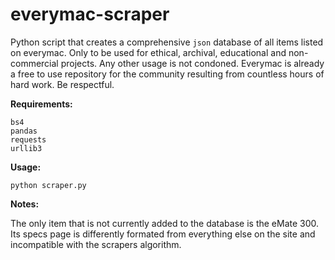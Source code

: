 # everymac-scraper

Python script that creates a comprehensive `json` database of all items listed on everymac. Only to be used for ethical, archival, educational and non-commercial projects. Any other usage is not condoned. Everymac is already a free to use repository for the community resulting from countless hours of hard work. Be respectful.

__Requirements:__
```
bs4
pandas
requests
urllib3
```

__Usage:__
```
python scraper.py
```

__Notes:__

The only item that is not currently added to the database is the eMate 300. Its specs page is differently formated from everything else on the site and incompatible with the scrapers algorithm.
